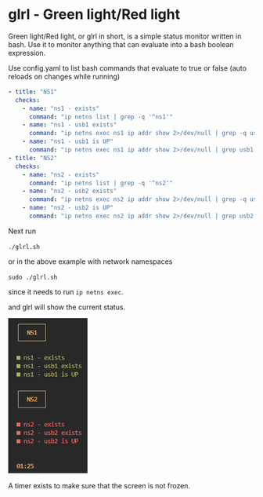 # glrl - Green light/Red light

Green light/Red light, or glrl in short, is a simple status monitor written in bash. Use it to monitor anything that can evaluate into a bash boolean expression.

Use config.yaml to list bash commands that evaluate to true or false (auto reloads on changes while running) 

```yaml
- title: "NS1"
  checks:
    - name: "ns1 - exists"
      command: "ip netns list | grep -q '^ns1'"
    - name: "ns1 - usb1 exists"
      command: "ip netns exec ns1 ip addr show 2>/dev/null | grep -q usb1"
    - name: "ns1 - usb1 is UP"
      command: "ip netns exec ns1 ip addr show 2>/dev/null | grep usb1 | grep -q 'state UP'"
- title: "NS2"
  checks:
    - name: "ns2 - exists"
      command: "ip netns list | grep -q '^ns2'"
    - name: "ns2 - usb2 exists"
      command: "ip netns exec ns2 ip addr show 2>/dev/null | grep -q usb2"
    - name: "ns2 - usb2 is UP"
      command: "ip netns exec ns2 ip addr show 2>/dev/null | grep usb2 | grep -q 'state UP'"
```

Next run

`./glrl.sh`

or in the above example with network namespaces

`sudo ./glrl.sh`

since it needs to run `ip netns exec`.

and glrl will show the current status.

![image.png](docs/image.png)

A timer exists to make sure that the screen is not frozen.
